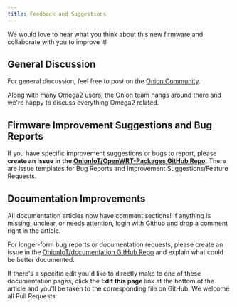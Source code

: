 ```yaml
---
title: Feedback and Suggestions
---
```


We would love to hear what you think about this new firmware and collaborate with you to improve it!

## General Discussion

For general discussion, feel free to post on the [Onion Community](https://community.onion.io/category/2/omega-talk).

Along with many Omega2 users, the Onion team hangs around there and we're happy to discuss everything Omega2 related.

## Firmware Improvement Suggestions and Bug Reports

If you have specific improvement suggestions or bugs to report, please **create an Issue in the [OnionIoT/OpenWRT-Packages GitHub Repo](https://github.com/OnionIoT/OpenWRT-Packages)**.
There are issue templates for Bug Reports and Improvement Suggestions/Feature Requests.

## Documentation Improvements

All documentation articles now have comment sections! If anything is missing, unclear, or needs attention, login with Github and drop a comment right in the article.

For longer-form bug reports or documentation requests, please create an issue in the [OnionIoT/documentation GitHub Repo](https://github.com/OnionIoT/documentation) and explain what could be better documented.

If there's a specific edit you'd like to directly make to one of these documentation pages, click the **Edit this page** link at the bottom of the article and you'll be taken to the corresponding file on GitHub. We welcome all Pull Requests.